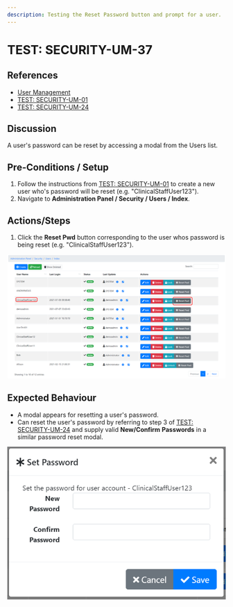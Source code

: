 ```yaml
---
description: Testing the Reset Password button and prompt for a user.
---
```


# TEST: SECURITY-UM-37

## References

* [User Management](../../../../../operations/security-administration/user-management.md)
* [TEST: SECURITY-UM-01](test-security-um-01.md)
* [TEST: SECURITY-UM-24](test-security-um-24.md)

## Discussion

A user's password can be reset by accessing a modal from the Users list.

## Pre-Conditions / Setup

1. Follow the instructions from [TEST: SECURITY-UM-01](test-security-um-01.md) to create a new user who's password will be reset \(e.g. "ClinicalStaffUser123"\).
2. Navigate to **Administration Panel / Security / Users / Index**. 

## Actions/Steps

1. Click the **Reset Pwd** button corresponding to the user whos password is being reset \(e.g. "ClinicalStaffUser123"\).

![](../../../../../../.gitbook/assets/image%20%28323%29.png)

## Expected Behaviour

* A modal appears for resetting a user's password. 
* Can reset the user's password by referring to step 3 of [TEST: SECURITY-UM-24](test-security-um-24.md) and supply valid **New/Confirm** **Passwords** in a similar password reset modal.

![](../../../../../../.gitbook/assets/image%20%28290%29.png)

